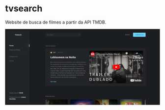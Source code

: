# tvsearch

Website de busca de filmes a partir da API TMDB.

![página inicial](https://github.com/aridsm/search-tv/blob/master/public/home.png)

